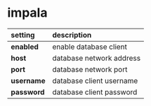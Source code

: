 # impala

| **setting** | **description** |
|:------------|:----------------|
| **enabled** | enable database client |
| **host** | database network address |
| **port** | database network port |
| **username** | database client username |
| **password** | database client password |
